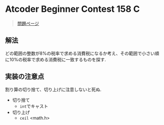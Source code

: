 # Atcoder Beginner Contest 158 C
> [問題ページ](https://atcoder.jp/contests/abc158/tasks/abc158_c)
## 解法
どの範囲の整数が8%の税率で求める消費税になるか考え、その範囲で小さい順に10%の税率で求める消費税に一致するものを探す.
## 実装の注意点
割り算の切り捨て、切り上げに注意しないと死ぬ.
- 切り捨て
    - `int`でキャスト
- 切り上げ
    - `ceil` <math.h>

